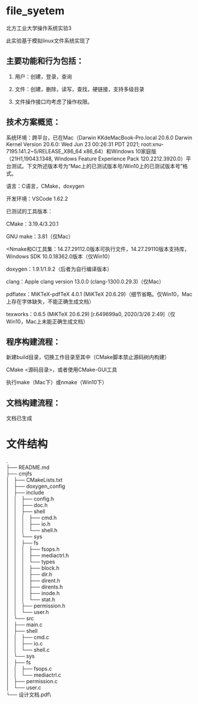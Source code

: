 # file_syetem

北方工业大学操作系统实验3

  

此实验基于模拟linux文件系统实现了

## 主要功能和行为包括：

1.	用户：创建，登录，查询

2. 文件：创建，删除，读写，查找，硬链接，支持多级目录

3. 文件操作接口均考虑了操作权限。


## 技术方案概览：

系统环境：跨平台，已在Mac（Darwin KKdeMacBook-Pro.local 20.6.0 Darwin Kernel Version 20.6.0: Wed Jun 23 00:26:31 PDT 2021; root:xnu-7195.141.2~5/RELEASE_X86_64 x86_64）和Windows 10家庭版（21H1,19043.1348, Windows Feature Experience Pack 120.2212.3920.0）平台测试。下文所述版本号为“Mac上的已测试版本号/Win10上的已测试版本号”格式。

语言：C语言，CMake，doxygen

开发环境：VSCode 1.62.2

已测试的工具版本：

CMake：3.19.4/3.20.1

GNU make：3.81（仅Mac）

<Nmake和Cl工具集：14.27.29112.0版本可执行文件，14.27.29110版本支持库，Windows SDK 10.0.18362.0版本（仅Win10）

doxygen：1.9.1/1.9.2（后者为自行编译版本）

clang：Apple clang version 13.0.0 (clang-1300.0.29.3)（仅Mac）

pdflatex：MiKTeX-pdfTeX 4.0.1 (MiKTeX 20.6.29)（细节省略。仅Win10，Mac上存在字体缺失，不能正确生成文档）

texworks：0.6.5 (MiKTeX 20.6.29) [r.649699a0, 2020/3/26 2:49]（仅Win10，Mac上未能正确生成文档）

## 程序构建流程：

新建build目录，切换工作目录至其中（CMake脚本禁止源码树内构建）

CMake <源码目录>，或者使用CMake-GUI工具

执行make（Mac下）或nmake（Win10下）


## 文档构建流程：

文档已生成

# 文件结构
.\
├── README.md\
├── cmjfs\
│   ├── CMakeLists.txt\
│   ├── doxygen_config\
│   ├── include\
│   │   ├── config.h\
│   │   ├── doc.h\
│   │   ├── shell\
│   │   │   ├── cmd.h\
│   │   │   ├── io.h\
│   │   │   └── shell.h\
│   │   └── sys\
│   │       ├── fs\
│   │       │   ├── fsops.h\
│   │       │   ├── mediactrl.h\
│   │       │   └── types\
│   │       │       ├── block.h\
│   │       │       ├── dir.h\
│   │       │       ├── dirent.h\
│   │       │       ├── dirents.h\
│   │       │       ├── inode.h\
│   │       │       └── stat.h\
│   │       ├── permission.h\
│   │       └── user.h\
│   └── src\
│       ├── main.c\
│       ├── shell\
│       │   ├── cmd.c\
│       │   ├── io.c\
│       │   └── shell.c\
│       └── sys\
│           ├── fs\
│           │   ├── fsops.c\
│           │   └── mediactrl.c\
│           ├── permission.c\
│           └── user.c\
└── 设计文档.pdf\

